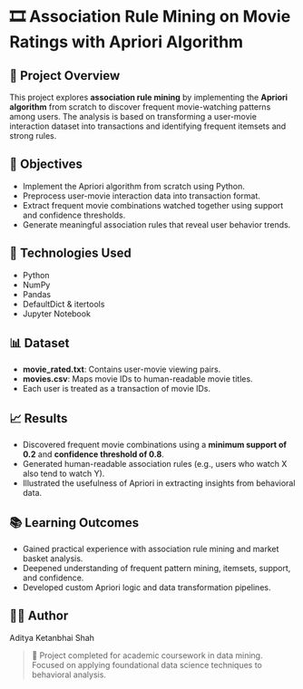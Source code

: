 # 🎞️ Association Rule Mining on Movie Ratings with Apriori Algorithm

## 📌 Project Overview

This project explores **association rule mining** by implementing the **Apriori algorithm** from scratch to discover frequent movie-watching patterns among users. The analysis is based on transforming a user-movie interaction dataset into transactions and identifying frequent itemsets and strong rules.

## 🧠 Objectives

- Implement the Apriori algorithm from scratch using Python.
- Preprocess user-movie interaction data into transaction format.
- Extract frequent movie combinations watched together using support and confidence thresholds.
- Generate meaningful association rules that reveal user behavior trends.

## 🧪 Technologies Used

- Python
- NumPy
- Pandas
- DefaultDict & itertools
- Jupyter Notebook

## 📊 Dataset

- **movie_rated.txt**: Contains user-movie viewing pairs.
- **movies.csv**: Maps movie IDs to human-readable movie titles.
- Each user is treated as a transaction of movie IDs.

## 📈 Results

- Discovered frequent movie combinations using a **minimum support of 0.2** and **confidence threshold of 0.8**.
- Generated human-readable association rules (e.g., users who watch X also tend to watch Y).
- Illustrated the usefulness of Apriori in extracting insights from behavioral data.

## 📚 Learning Outcomes

- Gained practical experience with association rule mining and market basket analysis.
- Deepened understanding of frequent pattern mining, itemsets, support, and confidence.
- Developed custom Apriori logic and data transformation pipelines.

## 👨‍💻 Author

Aditya Ketanbhai Shah

> 🧩 Project completed for academic coursework in data mining. Focused on applying foundational data science techniques to behavioral analysis.
